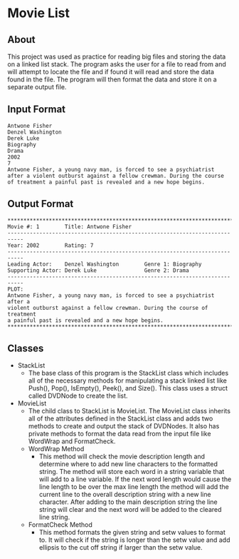 # Movie List
## About 
This project was used as practice for reading big files and storing the data on a linked list stack. The program asks the user for a file to read from and will attempt to locate the file and if found it will read and store the data found in the file. The program will then format the data and store it on a separate output file.

## Input Format
```
Antwone Fisher
Denzel Washington
Derek Luke
Biography
Drama
2002
7
Antwone Fisher, a young navy man, is forced to see a psychiatrist after a violent outburst against a fellow crewman. During the course of treatment a painful past is revealed and a new hope begins.
```
## Output Format
```
***************************************************************************
Movie #: 1        Title: Antwone Fisher
---------------------------------------------------------------------------
Year: 2002        Rating: 7
---------------------------------------------------------------------------
Leading Actor:    Denzel Washington        Genre 1: Biography
Supporting Actor: Derek Luke               Genre 2: Drama
---------------------------------------------------------------------------
PLOT:
Antwone Fisher, a young navy man, is forced to see a psychiatrist after a 
violent outburst against a fellow crewman. During the course of treatment 
a painful past is revealed and a new hope begins. 
***************************************************************************
```

## Classes
- StackList
  - The base class of this program is the StackList class which includes all of the necessary methods for manipulating a stack linked list like Push(), Pop(), IsEmpty(), Peek(), and Size(). This class uses a struct called DVDNode to create the list. 
- MovieList
  - The child class to StackList is MovieList. The MovieList class inherits all of the attributes defined in the StackList class and adds two methods to create and output the stack of DVDNodes. It also has private methods to format the data read from the input file like WordWrap and FormatCheck.
  - WordWrap Method
    - This method will check the movie description length and determine where to add new line characters to the formatted string. The method will store each word in a string variable that will add to a line variable. If the next word length would cause the line length to be over the max line length the method will add the current line to the overall description string with a new line character. After adding to the main description string the line string will clear and the next word will be added to the cleared line string. 
  - FormatCheck Method
    - This method formats the given string and setw values to format to. It will check if the string is longer than the setw value and add ellipsis to the cut off string if larger than the setw value.
   
